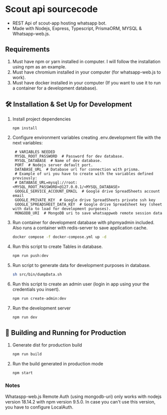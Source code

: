 # Scout api sourcecode

- REST Api of scout-app hosting whatsapp bot.
- Made with Nodejs, Express, Typescript, PrismaORM, MYSQL & Whatsapp-web.js.

## Requirements

1. Must have npm or yarn installed in computer. I will follow the installation using npm as an example.
2. Must have chromium installed in your computer (for whatsapp-web.js to work).
3. Must have docker installed in your computer (If you want to use it to run a container for a development database).

## 🛠 Installation & Set Up for Development

1. Install project dependencies

   ```sh
   npm install
   ```

2. Configure environment variables creating .env.development file with the next variables:

   ```dosini
    # VARIABLES NEEDED
    MYSQL_ROOT_PASSWORD  # Password for dev database.
    MYSQL_DATABASE  # Name of dev database.
    PORT  # Nodejs server default port.
    DATABASE_URL  # Database url for connection with prisma.
    # Example of uri you have to create with the variables defined previously:
    # DATABASE_URL=mysql://root:<MYSQL_ROOT_PASSWORD>@127.0.0.1/<MYSQL_DATABASE>
    GOOGLE_SERVICE_ACCOUNT_EMAIL  # Google drive SpreadSheets account email
    GOOGLE_PRIVATE_KEY  # Google drive SpreadSheets private ssh key
    GOOGLE_SPREADSHEET_DATA_KEY  # Google drive Spreadsheet key (sheet with data to load for development purposes).
    MONGODB_URI  # MongoDB uri to save whatsappweb remote session data
   ```

3. Run container for development database with phpmyadmin included. Also runs a container with redis-server to save application cache.

   ```sh
   docker compose -f docker-compose.yml up -d
   ```

4. Run this script to create Tables in database.

   ```sh
   npm run push:dev
   ```

5. Run script to generate data for development purposes in database.

   ```sh
   sh src/bin/dumpData.sh
   ```

6. Run this script to create an admin user (login in app using your the credentials you insert).

   ```sh
   npm run create-admin:dev
   ```

7. Run the development server

   ```sh
   npm run dev
   ```

## 🚀 Building and Running for Production

1. Generate dist for production build

   ```sh
   npm run build
   ```

2. Run the build generated in production mode

   ```sh
   npm start
   ```

### Notes

Whataspp-web.js Remote Auth (using mongodb-uri) only works with nodejs version 18.14.2 with npm version 9.5.0.
In case you can't use this version, you have to configure LocalAuth.
